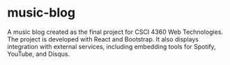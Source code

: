 # music-blog

A music blog created as the final project for CSCI 4360 Web Technologies. The project is developed with React and Bootstrap. It also displays integration with external services, including embedding tools for Spotify, YouTube, and Disqus.